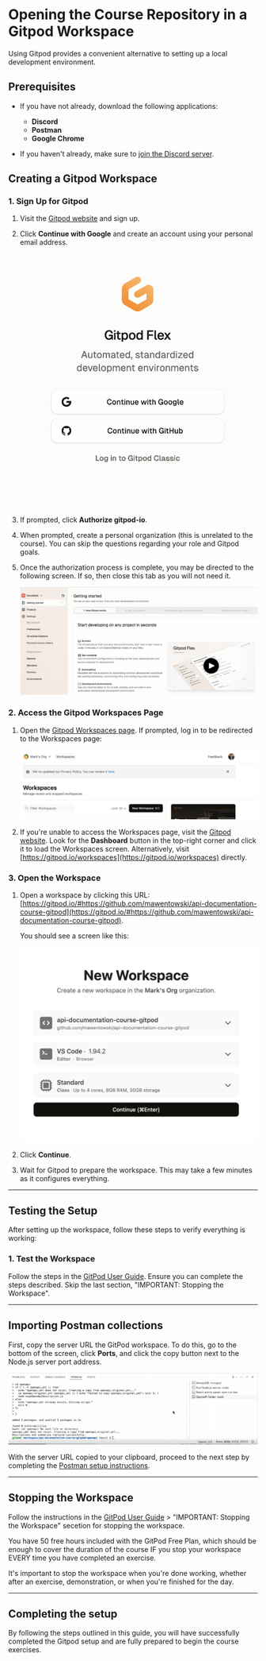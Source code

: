 # Opening the Course Repository in a Gitpod Workspace

Using Gitpod provides a convenient alternative to setting up a local development environment.

## Prerequisites

- If you have not already, download the following applications:

  - **Discord**
  - **Postman**
  - **Google Chrome**

- If you haven't already, make sure to [join the Discord server](https://github.com/mawentowski/api-documentation-course-gitpod/blob/main/README.md#join-the-discord-server).

## Creating a Gitpod Workspace

### 1. Sign Up for Gitpod

1. Visit the [Gitpod website](https://www.gitpod.io/) and sign up.
2. Click **Continue with Google** and create an account using your personal email address.

   ![](images/gitpod/create-account-login.png)

3. If prompted, click **Authorize gitpod-io**.

4. When prompted, create a personal organization (this is unrelated to the course). You can skip the questions regarding your role and Gitpod goals.

5. Once the authorization process is complete, you may be directed to the following screen. If so, then close this tab as you will not need it.

   ![](images/gitpod/post-account-creation-screen.png)

### 2. Access the Gitpod Workspaces Page

1. Open the [Gitpod Workspaces page](https://gitpod.io/workspaces). If prompted, log in to be redirected to the Workspaces page:

   ![](images/gitpod/workspace-screen-start.png)

2. If you're unable to access the Workspaces page, visit the [Gitpod website](https://www.gitpod.io/). Look for the **Dashboard** button in the top-right corner and click it to load the Workspaces screen. Alternatively, visit [https://gitpod.io/workspaces](https://gitpod.io/workspaces) directly.

### 3. Open the Workspace

1. Open a workspace by clicking this URL: [https://gitpod.io/#https://github.com/mawentowski/api-documentation-course-gitpod](https://gitpod.io/#https://github.com/mawentowski/api-documentation-course-gitpod).

   You should see a screen like this:

   ![](images/gitpod/new-workspace.png)

2. Click **Continue**.
3. Wait for Gitpod to prepare the workspace. This may take a few minutes as it configures everything.

---

## Testing the Setup

After setting up the workspace, follow these steps to verify everything is working:

### 1. Test the Workspace

Follow the steps in the [GitPod User Guide](./gitpod-user-guide.md). Ensure you can complete the steps described. Skip the last section, "IMPORTANT: Stopping the Workspace".

---

## Importing Postman collections

First, copy the server URL the GitPod workspace. To do this, go to the bottom of the screen, click **Ports**, and click the copy button next to the Node.js server port address.

![](images/gitpod/copy-server-url.gif)

With the server URL copied to your clipboard, proceed to the next step by completing the [Postman setup instructions](./postman-setup-gitpod.md).

---

## Stopping the Workspace

Follow the instructions in the [GitPod User Guide](./gitpod-user-guide.md) > "IMPORTANT: Stopping the Workspace" secetion for stopping the workspace.

You have 50 free hours included with the GitPod Free Plan, which should be enough to cover the duration of the course IF you stop your workspace EVERY time you have completed an exercise.

It's important to stop the workspace when you're done working, whether after an exercise, demonstration, or when you're finished for the day.

---

## Completing the setup

By following the steps outlined in this guide, you will have successfully completed the Gitpod setup and are fully prepared to begin the course exercises.
